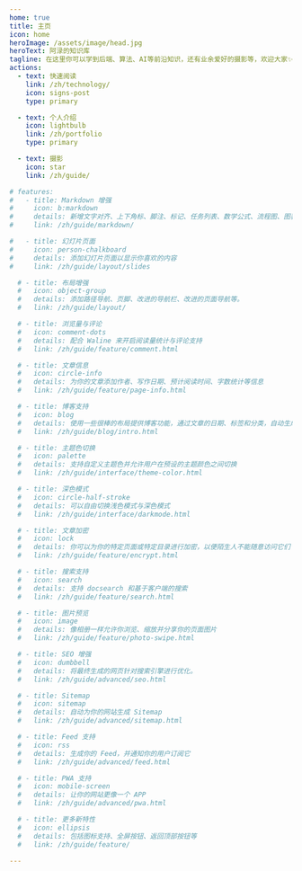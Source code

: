 ```yaml
---
home: true
title: 主页
icon: home
heroImage: /assets/image/head.jpg
heroText: 阿渌的知识库
tagline: 在这里你可以学到后端、算法、AI等前沿知识，还有业余爱好的摄影等，欢迎大家✨
actions:
  - text: 快速阅读
    link: /zh/technology/
    icon: signs-post
    type: primary

  - text: 个人介绍
    icon: lightbulb
    link: /zh/portfolio
    type: primary

  - text: 摄影
    icon: star
    link: /zh/guide/

# features:
#   - title: Markdown 增强
#     icon: b:markdown
#     details: 新增文字对齐、上下角标、脚注、标记、任务列表、数学公式、流程图、图表与幻灯片支持
#     link: /zh/guide/markdown/

#   - title: 幻灯片页面
#     icon: person-chalkboard
#     details: 添加幻灯片页面以显示你喜欢的内容
#     link: /zh/guide/layout/slides

  # - title: 布局增强
  #   icon: object-group
  #   details: 添加路径导航、页脚、改进的导航栏、改进的页面导航等。
  #   link: /zh/guide/layout/

  # - title: 浏览量与评论
  #   icon: comment-dots
  #   details: 配合 Waline 来开启阅读量统计与评论支持
  #   link: /zh/guide/feature/comment.html

  # - title: 文章信息
  #   icon: circle-info
  #   details: 为你的文章添加作者、写作日期、预计阅读时间、字数统计等信息
  #   link: /zh/guide/feature/page-info.html

  # - title: 博客支持
  #   icon: blog
  #   details: 使用一些很棒的布局提供博客功能，通过文章的日期、标签和分类，自动生成文章、分类、标签与时间轴列表
  #   link: /zh/guide/blog/intro.html

  # - title: 主题色切换
  #   icon: palette
  #   details: 支持自定义主题色并允许用户在预设的主题颜色之间切换
  #   link: /zh/guide/interface/theme-color.html

  # - title: 深色模式
  #   icon: circle-half-stroke
  #   details: 可以自由切换浅色模式与深色模式
  #   link: /zh/guide/interface/darkmode.html

  # - title: 文章加密
  #   icon: lock
  #   details: 你可以为你的特定页面或特定目录进行加密，以便陌生人不能随意访问它们
  #   link: /zh/guide/feature/encrypt.html

  # - title: 搜索支持
  #   icon: search
  #   details: 支持 docsearch 和基于客户端的搜索
  #   link: /zh/guide/feature/search.html

  # - title: 图片预览
  #   icon: image
  #   details: 像相册一样允许你浏览、缩放并分享你的页面图片
  #   link: /zh/guide/feature/photo-swipe.html

  # - title: SEO 增强
  #   icon: dumbbell
  #   details: 将最终生成的网页针对搜索引擎进行优化。
  #   link: /zh/guide/advanced/seo.html

  # - title: Sitemap
  #   icon: sitemap
  #   details: 自动为你的网站生成 Sitemap
  #   link: /zh/guide/advanced/sitemap.html

  # - title: Feed 支持
  #   icon: rss
  #   details: 生成你的 Feed，并通知你的用户订阅它
  #   link: /zh/guide/advanced/feed.html

  # - title: PWA 支持
  #   icon: mobile-screen
  #   details: 让你的网站更像一个 APP
  #   link: /zh/guide/advanced/pwa.html

  # - title: 更多新特性
  #   icon: ellipsis
  #   details: 包括图标支持、全屏按钮、返回顶部按钮等
  #   link: /zh/guide/feature/

---
```


<!-- ## 🛠 安装

在当前目录下的 `<dir>` 文件夹内创建 vuepress-theme-hope 项目:

::: code-tabs#shell

@tab pnpm

```bash
pnpm create vuepress-theme-hope <dir>
```

@tab npm

```bash
npm init vuepress-theme-hope@latest <dir>
```

:::

要将 vuepress-theme-hope 作为文档构建器添加到现有项目中，请在项目根目录中运行以下命令:

::: code-tabs#shell

@tab pnpm

```bash
pnpm create vuepress-theme-hope add <dir>
```

@tab npm

```bash
npm init vuepress-theme-hope@latest add <dir>
```

:::

## 🚀 使用

```ts twoslash title=".vuepress/config.ts"
import { hopeTheme } from "vuepress-theme-hope";

export default {
  // 站点选项
  // ...

  theme: hopeTheme({
    // 主题选项
    // ...
  }),
};
```

## 官方 QQ 群

- [点击加入](https://jq.qq.com/?_wv=1027&k=rATJyxGK) (群号: 1003437555) -->

<!-- markdownlint-disable -->